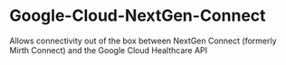 # Google-Cloud-NextGen-Connect
Allows connectivity out of the box between NextGen Connect (formerly Mirth Connect) and the Google Cloud Healthcare API
